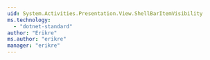 ```yaml
---
uid: System.Activities.Presentation.View.ShellBarItemVisibility
ms.technology: 
  - "dotnet-standard"
author: "Erikre"
ms.author: "erikre"
manager: "erikre"
---
```

